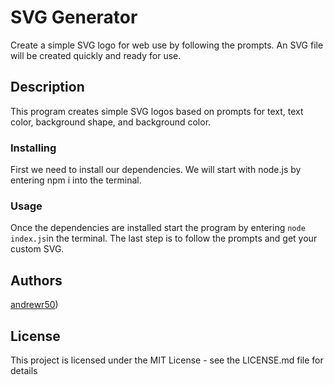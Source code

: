 # SVG Generator

Create a simple SVG logo for web use by following the prompts. An SVG file will be created quickly and ready for use.

## Description

This program creates simple SVG logos based on prompts for text, text color, background shape, and background color.

### Installing

First we need to install our dependencies. We will start with node.js by entering npm i into the terminal. 
### Usage

Once the dependencies are installed start the program by entering `node index.js`in the terminal. The last step is to follow the prompts and get your custom SVG.

## Authors
 
[andrewr50](https://github.com/andrewr50))

## License

This project is licensed under the MIT License - see the LICENSE.md file for details

